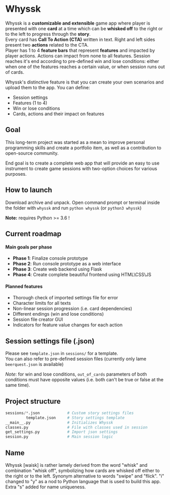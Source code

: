 # Whyssk

Whyssk is a **customizable and extensible** game app where player is presented with one **card** at a time which can be **whisked off** to the right or to the left to progress through the **story**.  
Every card has **Call To Action (CTA)** written in text. 
Right and left sides present two **actions** related to the CTA.  
Player has 1 to 4 **feature bars** that represent **features** and impacted by player actions. Actions can impact from none to all features. 
Session reaches it's end according to pre-defined win and lose conditions: 
either when one of the features reaches a certain value, or when session runs out of cards.  

Whyssk's distinctive feature is that you can create your own scenarios and upload them to the app. You can define:
- Session settings
- Features (1 to 4)
- Win or lose conditions
- Cards, actions and their impact on features

## Goal
This long-term project was started as a mean to improve personal programming skills and create a portfolio item, 
as well as a contribution to open-source community.

End goal is to create a complete web app that will provide an easy to use instrument to create game sessions with two-option choices for various purposes.

## How to launch
Download archive and unpack.
Open command prompt or terminal inside the folder with `whyssk` and run `python whyssk` (or `python3 whyssk`)

**Note:** requires Python >= 3.6 !

## Current roadmap
#### Main goals per phase
- **Phase 1**: Finalize console prototype
- **Phase 2**: Run console prototype as a web interface
- **Phase 3**: Create web backend using Flask
- **Phase 4**: Create complete beautiful frontend using HTML\CSS\JS

#### Planned features
- Thorough check of imported settings file for error
- Character limits for all texts
- Non-linear session progression (i.e. card dependencies)
- Different endings (win and lose conditions)
- Session file creator GUI
- Indicators for feature value changes for each action

## Session settings file (.json)
Please see `template.json` in `sessions/` for a template.  
You can also refer to pre-defined session files (currently only lame `beerquest.json` is available)

*Note*: for win and lose conditions, `out_of_cards` parameters of both conditions must have opposite values (i.e. both can't be true or false at the same time).

## Project structure
```python 
sessions/*.json            # Custom story settings files
         template.json     # Story settings template
__main__.py                # Initializes Whyssk
classes.py                 # File with classes used in session
get_settings.py            # Import json settings
session.py                 # Main session logic
```

## Name
Whyssk \[waisk\] is rather lamely derived from the word "whisk" and combination "whisk off", symbolizing how cards are whisked off 
either to the right or to the left. Synonym alternative to words "swipe" and "flick". "i" changed to "y" as a nod to Python language that is used to build this app. Extra "s" added for name uniqueness.

